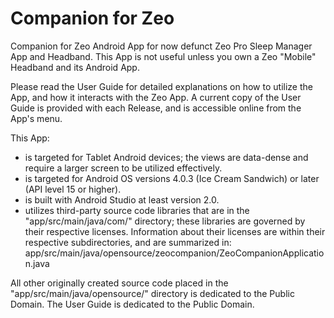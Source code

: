 # Companion for Zeo
Companion for Zeo Android App for now defunct Zeo Pro Sleep Manager App and Headband.  This App is not useful unless you own a Zeo "Mobile" Headband and its Android App.

Please read the User Guide for detailed explanations on how to utilize the App, and how it interacts with the Zeo App.
A current copy of the User Guide is provided with each Release, and is accessible online from the App's menu.

This App:
- is targeted for Tablet Android devices; the views are data-dense and require a larger screen to be utilized effectively.
- is targeted for Android OS versions 4.0.3 (Ice Cream Sandwich) or later (API level 15 or higher).
- is built with Android Studio at least version 2.0.
- utilizes third-party source code libraries that are in the "app/src/main/java/com/" directory; these libraries are governed by their respective licenses.
        Information about their licenses are within their respective subdirectories, and are summarized in:
        app/src/main/java/opensource/zeocompanion/ZeoCompanionApplication.java

All other originally created source code placed in the "app/src/main/java/opensource/" directory is dedicated to the Public Domain.
The User Guide is dedicated to the Public Domain.
